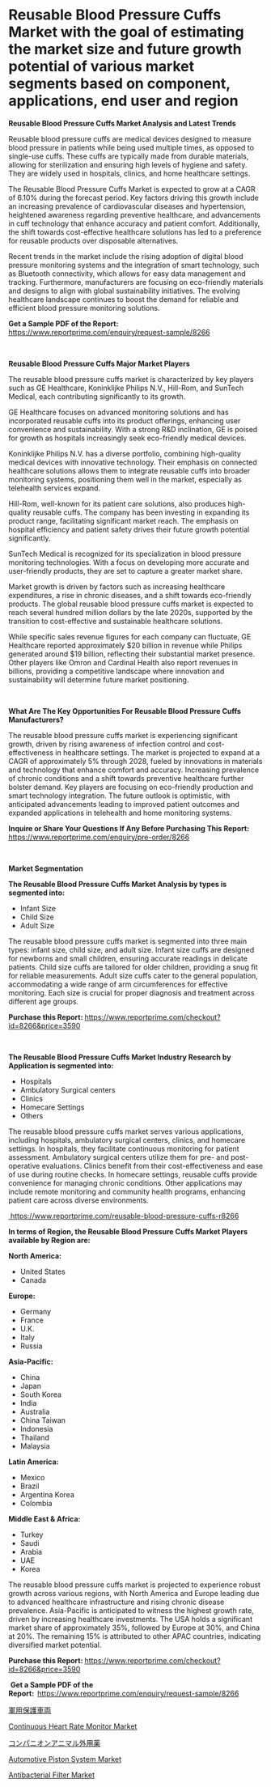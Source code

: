 <p><h1>Reusable Blood Pressure Cuffs Market with the goal of estimating the market size and future growth potential of various market segments based on component, applications, end user and region</h1></p><p><strong>Reusable Blood Pressure Cuffs Market Analysis and Latest Trends</strong></p>
<p><p>Reusable blood pressure cuffs are medical devices designed to measure blood pressure in patients while being used multiple times, as opposed to single-use cuffs. These cuffs are typically made from durable materials, allowing for sterilization and ensuring high levels of hygiene and safety. They are widely used in hospitals, clinics, and home healthcare settings.</p><p>The Reusable Blood Pressure Cuffs Market is expected to grow at a CAGR of 6.10% during the forecast period. Key factors driving this growth include an increasing prevalence of cardiovascular diseases and hypertension, heightened awareness regarding preventive healthcare, and advancements in cuff technology that enhance accuracy and patient comfort. Additionally, the shift towards cost-effective healthcare solutions has led to a preference for reusable products over disposable alternatives.</p><p>Recent trends in the market include the rising adoption of digital blood pressure monitoring systems and the integration of smart technology, such as Bluetooth connectivity, which allows for easy data management and tracking. Furthermore, manufacturers are focusing on eco-friendly materials and designs to align with global sustainability initiatives. The evolving healthcare landscape continues to boost the demand for reliable and efficient blood pressure monitoring solutions.</p></p>
<p><strong>Get a Sample PDF of the Report:&nbsp;</strong> <a href="https://www.reportprime.com/enquiry/request-sample/8266">https://www.reportprime.com/enquiry/request-sample/8266</a></p>
<p>&nbsp;</p>
<p><strong>Reusable Blood Pressure Cuffs Major Market Players</strong></p>
<p><p>The reusable blood pressure cuffs market is characterized by key players such as GE Healthcare, Koninklijke Philips N.V., Hill-Rom, and SunTech Medical, each contributing significantly to its growth. </p><p>GE Healthcare focuses on advanced monitoring solutions and has incorporated reusable cuffs into its product offerings, enhancing user convenience and sustainability. With a strong R&D inclination, GE is poised for growth as hospitals increasingly seek eco-friendly medical devices.</p><p>Koninklijke Philips N.V. has a diverse portfolio, combining high-quality medical devices with innovative technology. Their emphasis on connected healthcare solutions allows them to integrate reusable cuffs into broader monitoring systems, positioning them well in the market, especially as telehealth services expand.</p><p>Hill-Rom, well-known for its patient care solutions, also produces high-quality reusable cuffs. The company has been investing in expanding its product range, facilitating significant market reach. The emphasis on hospital efficiency and patient safety drives their future growth potential significantly.</p><p>SunTech Medical is recognized for its specialization in blood pressure monitoring technologies. With a focus on developing more accurate and user-friendly products, they are set to capture a greater market share.</p><p>Market growth is driven by factors such as increasing healthcare expenditures, a rise in chronic diseases, and a shift towards eco-friendly products. The global reusable blood pressure cuffs market is expected to reach several hundred million dollars by the late 2020s, supported by the transition to cost-effective and sustainable healthcare solutions.</p><p>While specific sales revenue figures for each company can fluctuate, GE Healthcare reported approximately $20 billion in revenue while Philips generated around $19 billion, reflecting their substantial market presence. Other players like Omron and Cardinal Health also report revenues in billions, providing a competitive landscape where innovation and sustainability will determine future market positioning.</p></p>
<p>&nbsp;</p>
<p><strong>What Are The Key Opportunities For Reusable Blood Pressure Cuffs Manufacturers?</strong></p>
<p><p>The reusable blood pressure cuffs market is experiencing significant growth, driven by rising awareness of infection control and cost-effectiveness in healthcare settings. The market is projected to expand at a CAGR of approximately 5% through 2028, fueled by innovations in materials and technology that enhance comfort and accuracy. Increasing prevalence of chronic conditions and a shift towards preventive healthcare further bolster demand. Key players are focusing on eco-friendly production and smart technology integration. The future outlook is optimistic, with anticipated advancements leading to improved patient outcomes and expanded applications in telehealth and home monitoring systems.</p></p>
<p><strong>Inquire or Share Your Questions If Any Before Purchasing This Report:</strong> <a href="https://www.reportprime.com/enquiry/pre-order/8266">https://www.reportprime.com/enquiry/pre-order/8266</a></p>
<p>&nbsp;</p>
<p><strong>Market Segmentation</strong></p>
<p><strong>The Reusable Blood Pressure Cuffs Market Analysis by types is segmented into:</strong></p>
<p><ul><li>Infant Size</li><li>Child Size</li><li>Adult Size</li></ul></p>
<p><p>The reusable blood pressure cuffs market is segmented into three main types: infant size, child size, and adult size. Infant size cuffs are designed for newborns and small children, ensuring accurate readings in delicate patients. Child size cuffs are tailored for older children, providing a snug fit for reliable measurements. Adult size cuffs cater to the general population, accommodating a wide range of arm circumferences for effective monitoring. Each size is crucial for proper diagnosis and treatment across different age groups.</p></p>
<p><strong>Purchase this Report:&nbsp;</strong><a href="https://www.reportprime.com/checkout?id=8266&price=3590">https://www.reportprime.com/checkout?id=8266&price=3590</a></p>
<p>&nbsp;</p>
<p><strong>The Reusable Blood Pressure Cuffs Market Industry Research by Application is segmented into:</strong></p>
<p><ul><li>Hospitals</li><li>Ambulatory Surgical centers</li><li>Clinics</li><li>Homecare Settings</li><li>Others</li></ul></p>
<p><p>The reusable blood pressure cuffs market serves various applications, including hospitals, ambulatory surgical centers, clinics, and homecare settings. In hospitals, they facilitate continuous monitoring for patient assessment. Ambulatory surgical centers utilize them for pre- and post-operative evaluations. Clinics benefit from their cost-effectiveness and ease of use during routine checks. In homecare settings, reusable cuffs provide convenience for managing chronic conditions. Other applications may include remote monitoring and community health programs, enhancing patient care across diverse environments.</p></p>
<p><a href="https://www.reportprime.com/reusable-blood-pressure-cuffs-r8266">&nbsp;https://www.reportprime.com/reusable-blood-pressure-cuffs-r8266</a></p>
<p><strong>In terms of Region, the Reusable Blood Pressure Cuffs Market Players available by Region are:</strong></p>
<p>
    <p> <strong> North America: </strong>
        <ul>
            <li>United States</li>
            <li>Canada</li>
        </ul>
        </p> 
    <p> <strong> Europe: </strong>
        <ul>
            <li>Germany</li>
            <li>France</li>
            <li>U.K.</li>
            <li>Italy</li>
            <li>Russia</li>
        </ul>
        </p> 
    <p> <strong> Asia-Pacific: </strong>
        <ul>
            <li>China</li>
            <li>Japan</li>
            <li>South Korea</li>
            <li>India</li>
            <li>Australia</li>
            <li>China Taiwan</li>
            <li>Indonesia</li>
            <li>Thailand</li>
            <li>Malaysia</li>
        </ul>
        </p> 
    <p> <strong> Latin America: </strong>
        <ul>
            <li>Mexico</li>
            <li>Brazil</li>
            <li>Argentina Korea</li>
            <li>Colombia</li>
        </ul>
        </p> 
    <p> <strong> Middle East & Africa: </strong>
        <ul>
            <li>Turkey</li>
            <li>Saudi</li>
            <li>Arabia</li>
            <li>UAE</li>
            <li>Korea</li>
        </ul>
    </p>
    </p>
<p><p>The reusable blood pressure cuffs market is projected to experience robust growth across various regions, with North America and Europe leading due to advanced healthcare infrastructure and rising chronic disease prevalence. Asia-Pacific is anticipated to witness the highest growth rate, driven by increasing healthcare investments. The USA holds a significant market share of approximately 35%, followed by Europe at 30%, and China at 20%. The remaining 15% is attributed to other APAC countries, indicating diversified market potential.</p></p>
<p><strong>Purchase this Report: </strong><a href="https://www.reportprime.com/checkout?id=8266&price=3590">https://www.reportprime.com/checkout?id=8266&price=3590</a></p>
<p>&nbsp;<strong>Get a Sample PDF of the Report:&nbsp;&nbsp;</strong><a href="https://www.reportprime.com/enquiry/request-sample/8266">https://www.reportprime.com/enquiry/request-sample/8266</a></p>
<p><strong></strong></p>
<p><p><a href="https://medium.com/@cassianlinzjx/%E8%BB%8D%E7%94%A8%E4%BF%9D%E8%AD%B7%E8%BB%8A%E4%B8%A1%E5%B8%82%E5%A0%B4%E8%AA%BF%E6%9F%BB%E3%81%8A%E3%82%88%E3%81%B3%E7%94%A3%E6%A5%AD%E3%81%AE%E9%80%B2%E5%B1%95%E3%81%A82031%E5%B9%B4%E3%81%BE%E3%81%A7%E3%81%AE%E4%BA%88%E6%B8%AC-dd6275d267dd">軍用保護車両</a></p><p><a href="https://github.com/nicoletavirag/Market-Research-Report-List-5/blob/main/continuous-heart-rate-monitor-market.md">Continuous Heart Rate Monitor Market</a></p><p><a href="https://medium.com/@cassianlinzjx/companion-animal-external-medicine-44956a51b2cf">コンパニオンアニマル外用薬</a></p><p><a href="https://medium.com/@clairhane1992/what-is-automotive-piston-system-market-6cbcf3839e65">Automotive Piston System Market</a></p><p><a href="https://github.com/WayneGriffin411/Market-Research-Report-List-1/blob/main/antibacterial-filter-market.md">Antibacterial Filter Market</a></p></p>